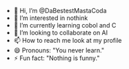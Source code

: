 - 👋 Hi, I’m @DaBestestMastaCoda
- 👀 I’m interested in nothink
- 🌱 I’m currently learning cobol and C
- 💞️ I’m looking to collaborate on AI
- 📫 How to reach me look at my profile
- 😄 Pronouns: "You never learn."
- ⚡ Fun fact: "Nothing is funny."

<!---
DaBestestMastaCoda/DaBestestMastaCoda is a ✨ special ✨ repository because its `README.md` (this file) appears on your GitHub profile.
You can click the Preview link to take a look at your changes.
--->
